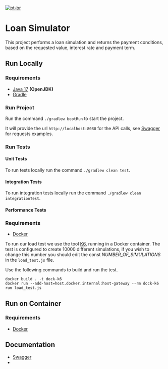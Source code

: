 [![pt-br](https://img.shields.io/badge/lang-pt--br-green.svg)](https://github.com/yasmindias/loan-simulator/blob/master/README.md)

# Loan Simulator #
This project performs a loan simulation and returns the payment conditions, based on the requested value, interest rate and payment term.

## Run Locally
### Requirements
- [Java 17](https://jdk.java.net/archive/) **(OpenJDK)**
- [Gradle](https://gradle.org/install/)

### Run Project
Run the command ```./gradlew bootRun``` to start the project.

It will provide the url ``http://localhost:8080`` for the API calls, see [Swagger](http://localhost:8080/swagger-ui/index.html) for requests examples.

### Run Tests

#### Unit Tests
To run tests locally run the command ```./gradlew clean test```.

#### Integration Tests
To run integration tests locally run the command ```./gradlew clean integrationTest```.

#### Performance Tests
### Requirements
- [Docker](https://www.docker.com/products/docker-desktop/)

To run our load test we use the tool [K6](https://grafana.com/docs/k6/latest/), running in a Docker container.
The test is configured to create 10000 different simulations, if you wish to change this number you should edit the const *NUMBER_OF_SIMULATIONS* in the `load_test.js` file.

Use the following commands to build and run the test.

```
docker build . -t dock-k6
docker run --add-host=host.docker.internal:host-gateway --rm dock-k6 run load_test.js
```

## Run on Container
### Requirements
- [Docker](https://www.docker.com/products/docker-desktop/)



## Documentation
- [Swagger](http://localhost:3000/swagger-ui/index.html)
-